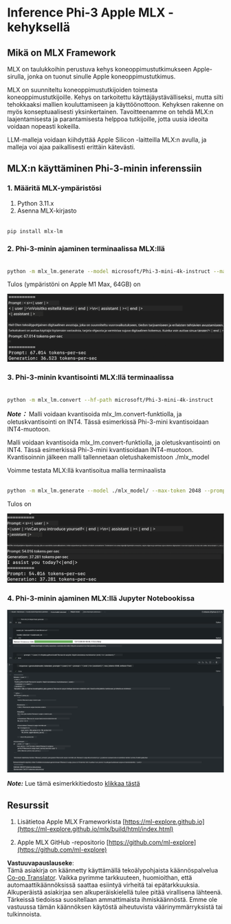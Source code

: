 <!--
CO_OP_TRANSLATOR_METADATA:
{
  "original_hash": "dcb656f3d206fc4968e236deec5d4384",
  "translation_date": "2025-07-17T10:07:32+00:00",
  "source_file": "md/03.FineTuning/03.Inference/MLX_Inference.md",
  "language_code": "fi"
}
-->
# **Inference Phi-3 Apple MLX -kehyksellä**

## **Mikä on MLX Framework**

MLX on taulukkoihin perustuva kehys koneoppimustutkimukseen Apple-sirulla, jonka on tuonut sinulle Apple koneoppimustutkimus.

MLX on suunniteltu koneoppimustutkijoiden toimesta koneoppimustutkijoille. Kehys on tarkoitettu käyttäjäystävälliseksi, mutta silti tehokkaaksi mallien kouluttamiseen ja käyttöönottoon. Kehyksen rakenne on myös konseptuaalisesti yksinkertainen. Tavoitteenamme on tehdä MLX:n laajentamisesta ja parantamisesta helppoa tutkijoille, jotta uusia ideoita voidaan nopeasti kokeilla.

LLM-malleja voidaan kiihdyttää Apple Silicon -laitteilla MLX:n avulla, ja malleja voi ajaa paikallisesti erittäin kätevästi.

## **MLX:n käyttäminen Phi-3-minin inferenssiin**

### **1. Määritä MLX-ympäristösi**

1. Python 3.11.x
2. Asenna MLX-kirjasto


```bash

pip install mlx-lm

```

### **2. Phi-3-minin ajaminen terminaalissa MLX:llä**


```bash

python -m mlx_lm.generate --model microsoft/Phi-3-mini-4k-instruct --max-token 2048 --prompt  "<|user|>\nCan you introduce yourself<|end|>\n<|assistant|>"

```

Tulos (ympäristöni on Apple M1 Max, 64GB) on

![Terminal](../../../../../translated_images/01.5cf57df8f7407cf9281c0237f4e69c3728b8817253aad0835d14108b07c83c88.fi.png)

### **3. Phi-3-minin kvantisointi MLX:llä terminaalissa**


```bash

python -m mlx_lm.convert --hf-path microsoft/Phi-3-mini-4k-instruct

```

***Note：*** Malli voidaan kvantisoida mlx_lm.convert-funktiolla, ja oletuskvantisointi on INT4. Tässä esimerkissä Phi-3-mini kvantisoidaan INT4-muotoon.

Malli voidaan kvantisoida mlx_lm.convert-funktiolla, ja oletuskvantisointi on INT4. Tässä esimerkissä Phi-3-mini kvantisoidaan INT4-muotoon. Kvantisoinnin jälkeen malli tallennetaan oletushakemistoon ./mlx_model

Voimme testata MLX:llä kvantisoitua mallia terminaalista


```bash

python -m mlx_lm.generate --model ./mlx_model/ --max-token 2048 --prompt  "<|user|>\nCan you introduce yourself<|end|>\n<|assistant|>"

```

Tulos on

![INT4](../../../../../translated_images/02.7b188681a8eadbc111aba8d8006e4b3671788947a99a46329261e169dd2ec29f.fi.png)


### **4. Phi-3-minin ajaminen MLX:llä Jupyter Notebookissa**


![Notebook](../../../../../translated_images/03.b9705a3a5aaa89f9eb0ca04c1a4565dfe4a5e8cc68604227d2eab149fef1d3c7.fi.png)

***Note:*** Lue tämä esimerkkitiedosto [klikkaa tästä](../../../../../code/03.Inference/MLX/MLX_DEMO.ipynb)


## **Resurssit**

1. Lisätietoa Apple MLX Frameworkista [https://ml-explore.github.io](https://ml-explore.github.io/mlx/build/html/index.html)

2. Apple MLX GitHub -repositorio [https://github.com/ml-explore](https://github.com/ml-explore)

**Vastuuvapauslauseke**:  
Tämä asiakirja on käännetty käyttämällä tekoälypohjaista käännöspalvelua [Co-op Translator](https://github.com/Azure/co-op-translator). Vaikka pyrimme tarkkuuteen, huomioithan, että automaattikäännöksissä saattaa esiintyä virheitä tai epätarkkuuksia. Alkuperäistä asiakirjaa sen alkuperäiskielellä tulee pitää virallisena lähteenä. Tärkeissä tiedoissa suositellaan ammattimaista ihmiskäännöstä. Emme ole vastuussa tämän käännöksen käytöstä aiheutuvista väärinymmärryksistä tai tulkinnoista.